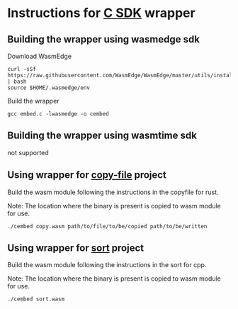 # Instructions for [C SDK](https://wasmedge.org/book/en/sdk/c.html) wrapper

## Building the wrapper using wasmedge sdk

Download WasmEdge

```console
curl -sSf https://raw.githubusercontent.com/WasmEdge/WasmEdge/master/utils/install.sh | bash
source $HOME/.wasmedge/env
```

Build the wrapper

```console
gcc embed.c -lwasmedge -o cembed
```

## Building the wrapper using wasmtime sdk

not supported

## Using wrapper for [copy-file](../../copy-file/cpp) project

Build the wasm module following the instructions in the copyfile for rust.

Note: The location where the binary is present is copied to wasm module for use.

```console
./cembed copy.wasm path/to/file/to/be/copied path/to/be/written
```

## Using wrapper for [sort](../../sort/cpp/) project

Build the wasm module following the instructions in the sort for cpp.

Note: The location where the binary is present is copied to wasm module for use.

```console
./cembed sort.wasm
```
